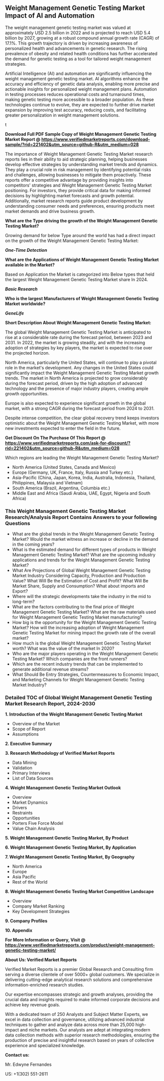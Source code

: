 <h2>Weight Management Genetic Testing Market Impact of AI and Automation</h2><p>The weight management genetic testing market was valued at approximately USD 2.5 billion in 2022 and is projected to reach USD 5.4 billion by 2027, growing at a robust compound annual growth rate (CAGR) of 17.1%. This growth trajectory is driven by increasing awareness of personalized health and advancements in genetic research. The rising prevalence of obesity and related health conditions has further accelerated the demand for genetic testing as a tool for tailored weight management strategies.</p><p>Artificial Intelligence (AI) and automation are significantly influencing the weight management genetic testing market. AI algorithms enhance the accuracy and efficiency of genetic data analysis, enabling more precise and actionable insights for personalized weight management plans. Automation in testing processes reduces operational costs and turnaround times, making genetic testing more accessible to a broader population. As these technologies continue to evolve, they are expected to further drive market expansion by improving test accuracy, reducing costs, and facilitating greater personalization in weight management solutions.</p>t</p><p id="" class=""><strong>Download Full PDF Sample Copy of Weight Management Genetic Testing Market Report @ <a href="https://www.verifiedmarketreports.com/download-sample/?rid=221402&utm_source=github-R&utm_medium=028" target="_blank">https://www.verifiedmarketreports.com/download-sample/?rid=221402&utm_source=github-R&utm_medium=028</a></strong></p><p>The importance of&nbsp;Weight Management Genetic Testing Market research reports lies in their ability to aid strategic planning, helping businesses develop effective strategies by understanding market trends and dynamics. They play a crucial role in risk management by identifying potential risks and challenges, allowing businesses to mitigate them proactively. These reports offer a competitive advantage by providing insights into competitors' strategies and Weight Management Genetic Testing Market positioning. For investors, they provide critical data for making informed decisions by highlighting market forecasts and growth potential. Additionally, market research reports guide product development by understanding consumer needs and preferences, ensuring products meet market demands and drive business growth.</p><p><strong>What are the&nbsp;Type driving the growth of the Weight Management Genetic Testing Market?</strong></p><p id="" class="">Growing demand for below Type around the world has had a direct impact on the growth of the Weight Management Genetic Testing Market:</p><em><strong>One-Time Detection</strong></em></p><strong>What are the&nbsp;Applications&nbsp;of Weight Management Genetic Testing Market available in the Market?</strong></p><p id="" class="">Based on Application the Market is categorized into Below types that held the largest Weight Management Genetic Testing Market share In 2024.</p><em><strong>Basic Research</strong></em></p><strong>Who is the largest Manufacturers of Weight Management Genetic Testing Market worldwide?</strong></p><p><em><strong>GeneLife</strong></em></p><p id="" class=""><strong>Short Description About Weight Management Genetic Testing Market:</strong></p><p>The global Weight Management Genetic Testing Market is anticipated to rise at a considerable rate during the forecast period, between 2023 and 2031. In 2022, the market is growing steadily, and with the increasing adoption of strategies by key players, the market is expected to rise over the projected horizon.</p><p>North America, particularly the United States, will continue to play a pivotal role in the market's development. Any changes in the United States could significantly impact the Weight Management Genetic Testing Market growth trends. The market in North America is projected to grow considerably during the forecast period, driven by the high adoption of advanced technology and the presence of major industry players, creating ample growth opportunities.</p><p>Europe is also expected to experience significant growth in the global market, with a strong CAGR during the forecast period from 2024 to 2031.</p><p>Despite intense competition, the clear global recovery trend keeps investors optimistic about the Weight Management Genetic Testing Market, with more new investments expected to enter the field in the future.</p><p id="" class=""><strong>Get Discount On The Purchase Of This Report @ <a href="https://www.verifiedmarketreports.com/ask-for-discount/?rid=221402&utm_source=github-R&utm_medium=028" target="_blank">https://www.verifiedmarketreports.com/ask-for-discount/?rid=221402&utm_source=github-R&utm_medium=028</a></strong></p>Which regions are leading the Weight Management Genetic Testing Market?</p><ul><li>North America (United States, Canada and Mexico)</li><li>Europe (Germany, UK, France, Italy, Russia and Turkey etc.)</li><li>Asia-Pacific (China, Japan, Korea, India, Australia, Indonesia, Thailand, Philippines, Malaysia and Vietnam)</li><li>South America (Brazil, Argentina, Columbia etc.)</li><li>Middle East and Africa (Saudi Arabia, UAE, Egypt, Nigeria and South Africa)</li></ul><h3 id="" class="">This Weight Management Genetic Testing Market Research/Analysis Report Contains Answers to your following Questions</h3><ul><li>What are the global trends in the Weight Management Genetic Testing Market? Would the market witness an increase or decline in the demand in the coming years?</li><li>What is the estimated demand for different types of products in Weight Management Genetic Testing Market? What are the upcoming industry applications and trends for the Weight Management Genetic Testing Market?</li><li>What Are Projections of Global Weight Management Genetic Testing Market Industry Considering Capacity, Production and Production Value? What Will Be the Estimation of Cost and Profit? What Will Be Market Share, Supply and Consumption? What about imports and Export?</li><li>Where will the strategic developments take the industry in the mid to long-term?</li><li>What are the factors contributing to the final price of Weight Management Genetic Testing Market? What are the raw materials used for Weight Management Genetic Testing Market manufacturing?</li><li>How big is the opportunity for the Weight Management Genetic Testing Market? How will the increasing adoption of Weight Management Genetic Testing Market for mining impact the growth rate of the overall market?</li><li>How much is the global Weight Management Genetic Testing Market worth? What was the value of the market In 2020?</li><li>Who are the major players operating in the Weight Management Genetic Testing Market? Which companies are the front runners?</li><li>Which are the recent industry trends that can be implemented to generate additional revenue streams?</li><li>What Should Be Entry Strategies, Countermeasures to Economic Impact, and Marketing Channels for Weight Management Genetic Testing Market Industry?</li></ul><h3 id="" class="">Detailed TOC of Global Weight Management Genetic Testing Market Research Report, 2024-2030</h3><p id="" class=""><strong>1. Introduction of the Weight Management Genetic Testing Market</strong></p><ul><li>Overview of the Market</li><li>Scope of Report</li><li>Assumptions</li></ul><p id="" class=""><strong>2. Executive Summary</strong></p><p id="" class=""><strong>3. Research Methodology of Verified Market Reports</strong></p><ul><li>Data Mining</li><li>Validation</li><li>Primary Interviews</li><li>List of Data Sources</li></ul><p id="" class=""><strong>4. Weight Management Genetic Testing Market Outlook</strong></p><ul><li>Overview</li><li>Market Dynamics</li><li>Drivers</li><li>Restraints</li><li>Opportunities</li><li>Porters Five Force Model</li><li>Value Chain Analysis</li></ul><p id="" class=""><strong>5. Weight Management Genetic Testing Market, By Product</strong></p><p id="" class=""><strong>6. Weight Management Genetic Testing Market, By Application</strong></p><p id="" class=""><strong>7. Weight Management Genetic Testing Market, By Geography</strong></p><ul><li>North America</li><li>Europe</li><li>Asia Pacific</li><li>Rest of the World</li></ul><p id="" class=""><strong>8. Weight Management Genetic Testing Market Competitive Landscape</strong></p><ul><li>Overview</li><li>Company Market Ranking</li><li>Key Development Strategies</li></ul><p id="" class=""><strong>9. Company Profiles</strong></p><p id="" class=""><strong>10. Appendix</strong></p><p id="" class=""><strong>For More Information or Query, Visit @ <a href="https://www.verifiedmarketreports.com/product/weight-management-genetic-testing-market/" target="_blank">https://www.verifiedmarketreports.com/product/weight-management-genetic-testing-market/</a></strong></p><p id="" class=""><strong>About Us: Verified Market Reports</strong></p><p id="" class="">Verified Market Reports is a premier Global Research and Consulting firm serving a diverse clientele of over 5000+ global customers. We specialize in delivering cutting-edge analytical research solutions and comprehensive information-enriched research studies.</p><p id="" class="">Our expertise encompasses strategic and growth analyses, providing the crucial data and insights required to make informed corporate decisions and achieve key revenue goals.</p><p id="" class="">With a dedicated team of 250 Analysts and Subject Matter Experts, we excel in data collection and governance, utilizing advanced industrial techniques to gather and analyze data across more than 25,000 high-impact and niche markets. Our analysts are adept at integrating modern data collection methods with superior research methodologies, ensuring the production of precise and insightful research based on years of collective experience and specialized knowledge.</p><p id="" class=""><strong>Contact us:</strong></p><p id="" class="">Mr. Edwyne Fernandes</p><p id="" class="">US: +1(302) 551-2611</p>